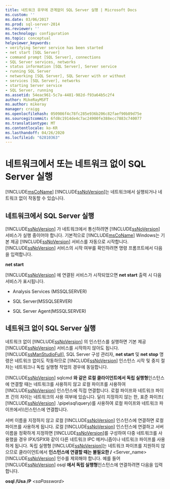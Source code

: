 ```yaml
---
title: 네트워크 유무에 관계없이 SQL Server 실행 | Microsoft Docs
ms.custom: ''
ms.date: 03/06/2017
ms.prod: sql-server-2014
ms.reviewer: ''
ms.technology: configuration
ms.topic: conceptual
helpviewer_keywords:
- verifying Server service has been started
- net start [SQL Server]
- command prompt [SQL Server], connections
- SQL Server services, networks
- status information [SQL Server], Server service
- running SQL Server
- networking [SQL Server], SQL Server with or without
- services [SQL Server], networks
- starting Server service
- SQL Server, running
ms.assetid: 54eac961-5c7a-4481-982d-f93a64b5c2f4
author: MikeRayMSFT
ms.author: mikeray
manager: craigg
ms.openlocfilehash: 050986f4c78fc285e936b206c82faef90b89d75e
ms.sourcegitcommit: 6fd8c1914de4c7ac24900fe388ecc7883c740077
ms.translationtype: MT
ms.contentlocale: ko-KR
ms.lasthandoff: 04/26/2020
ms.locfileid: "62810363"
---
```

# <a name="run-sql-server-with-or-without-a-network"></a>네트워크에서 또는 네트워크 없이 SQL Server 실행
  [!INCLUDE[msCoName](../../includes/msconame-md.md)] [!INCLUDE[ssNoVersion](../../includes/ssnoversion-md.md)]는 네트워크에서 실행되거나 네트워크 없이 작동할 수 있습니다.  
  
## <a name="running-sql-server-on-a-network"></a>네트워크에서 SQL Server 실행  
 [!INCLUDE[ssNoVersion](../../includes/ssnoversion-md.md)] 가 네트워크에서 통신하려면 [!INCLUDE[ssNoVersion](../../includes/ssnoversion-md.md)] 서비스가 실행 중이어야 합니다. 기본적으로 [!INCLUDE[msCoName](../../includes/msconame-md.md)] Windows는 기본 제공 [!INCLUDE[ssNoVersion](../../includes/ssnoversion-md.md)] 서비스를 자동으로 시작합니다. [!INCLUDE[ssNoVersion](../../includes/ssnoversion-md.md)] 서비스의 시작 여부를 확인하려면 명령 프롬프트에서 다음을 입력합니다.  
  
 **net start**  
  
 [!INCLUDE[ssNoVersion](../../includes/ssnoversion-md.md)] 에 연결된 서비스가 시작되었으면 **net start** 출력 시 다음 서비스가 표시됩니다.  
  
-   Analysis Services (MSSQLSERVER)  
  
-   SQL Server(MSSQLSERVER)  
  
-   SQL Server Agent(MSSQLSERVER)  
  
## <a name="running-sql-server-without-a-network"></a>네트워크 없이 SQL Server 실행  
 네트워크 없이 [!INCLUDE[ssNoVersion](../../includes/ssnoversion-md.md)] 의 인스턴스를 실행하면 기본 제공 [!INCLUDE[ssNoVersion](../../includes/ssnoversion-md.md)] 서비스를 시작하지 않아도 됩니다. [!INCLUDE[ssManStudioFull](../../includes/ssmanstudiofull-md.md)], SQL Server 구성 관리자, **net start** 및 **net stop** 명령은 네트워크 없이도 작동하므로 [!INCLUDE[ssNoVersion](../../includes/ssnoversion-md.md)] 인스턴스 시작 및 중지 절차는 네트워크나 독립 실행형 작업의 경우에 동일합니다.  
  
 [!INCLUDE[ssNoVersion](../../includes/ssnoversion-md.md)] sqlcmd **와 같은 로컬 클라이언트에서 독립 실행형**인스턴스에 연결할 때는 네트워크를 사용하지 않고 로컬 파이프를 사용하여 [!INCLUDE[ssNoVersion](../../includes/ssnoversion-md.md)] 인스턴스에 직접 연결합니다. 로컬 파이프와 네트워크 파이프 간의 차이는 네트워크의 사용 여부에 있습니다. 달리 지정하지 않는 한, 표준 파이프( [!INCLUDE[ssNoVersion](../../includes/ssnoversion-md.md)] .\pipe\sql\query)를 사용하여 로컬 파이프와 네트워크 파이프에서\\\\인스턴스에 연결합니다.  
  
 서버 이름을 지정하지 않고 로컬 [!INCLUDE[ssNoVersion](../../includes/ssnoversion-md.md)] 인스턴스에 연결하면 로컬 파이프를 사용하게 됩니다. 로컬 [!INCLUDE[ssNoVersion](../../includes/ssnoversion-md.md)] 인스턴스에 연결하고 서버 이름을 정확하게 지정하면 [!INCLUDE[ssNoVersion](../../includes/ssnoversion-md.md)]를 구성하여 다중 네트워크를 사용했을 경우 IPX/SPX와 같이 다른 네트워크 IPC 메커니즘이나 네트워크 파이프를 사용하게 됩니다. 독립 실행형 [!INCLUDE[ssNoVersion](../../includes/ssnoversion-md.md)]는 네트워크 파이프를 지원하지 않으므로 클라이언트에서  **인스턴스에 연결할 때는 불필요한 /**  <Server_name>[!INCLUDE[ssNoVersion](../../includes/ssnoversion-md.md)] 인수를 제외해야 합니다. 예를 들어 [!INCLUDE[ssNoVersion](../../includes/ssnoversion-md.md)] osql **에서 독립 실행형**인스턴스에 연결하려면 다음을 입력합니다.  
  
 **osql /Usa /P** _\<saPassword>_  
  
  
